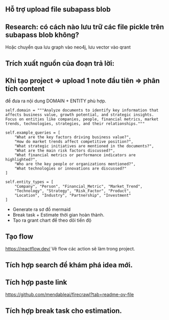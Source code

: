 
## Hỗ trợ upload file subapass blob

## Research: có cách nào lưu trữ các file pickle trên subapass blob không?
Hoặc chuyển qua lưu graph vào neo4j, lưu vector vào qrant

## Trích xuất nguồn của đoạn trả lời:

## Khi tạo project => upload 1 note đầu tiên => phân tích content 
để đưa ra nội dung DOMAIN + ENTITY phù hợp.

```
self.domain = """Analyze documents to identify key information that affects business value, growth potential, and strategic insights. 
Focus on entities like companies, people, financial metrics, market trends, technologies, strategies, and their relationships."""

self.example_queries = [
    "What are the key factors driving business value?",
    "How do market trends affect competitive position?",
    "What strategic initiatives are mentioned in the documents?",
    "What are the main risk factors discussed?",
    "What financial metrics or performance indicators are highlighted?",
    "Who are the key people or organizations mentioned?",
    "What technologies or innovations are discussed?"
]

self.entity_types = [
    "Company", "Person", "Financial_Metric", "Market_Trend", 
    "Technology", "Strategy", "Risk_Factor", "Product", 
    "Location", "Industry", "Partnership", "Investment"
]
```

- Generate ra sơ đồ mermaid
- Break task + Estimate thời gian hoàn thành.
- Tạo ra grant chart để theo dõi tiến độ

## Tạo flow 
https://reactflow.dev/
Vẽ flow các action sẽ làm trong project.

## Tích hợp search để khám phá idea mới.


## Tích hợp paste link
https://github.com/mendableai/firecrawl?tab=readme-ov-file

## Tích hợp break task cho estimation.



